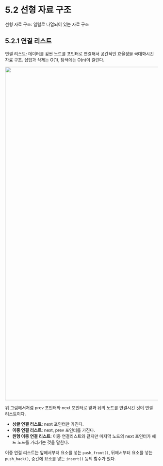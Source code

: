 # 5.2 선형 자료 구조

선형 자료 구조: 일렬로 나열되어 있는 자료 구조

## 5.2.1 연결 리스트

연결 리스트: 데이터를 감싼 노드를 포인터로 연결해서 공간적인 효율성을 극대화시킨 자료 구조. 삽입과 삭제는 O(1), 탐색에는 O(n)이 걸린다.

<img width="1100" src="https://github.com/user-attachments/assets/b8b6dfcd-e0f9-4337-a8be-a14cc53aee35" />

위 그림에서처럼 prev 포인터와 next 포인터로 앞과 뒤의 노드를 연결시킨 것이 연결 리스트이다.

- **싱글 연결 리스트**: next 포인터만 가진다.
- **이중 연결 리스트**: next, prev 포인터를 가진다.
- **원형 이중 연결 리스트**: 이중 연결리스트와 같지만 마지막 노드의 next 포인터가 헤드 노드를 가리키는 것을 말한다.

이중 연결 리스트는 앞에서부터 요소를 넣는 `push_front()`, 뒤에서부터 요소를 넣는 `push_back()`, 중간에 요소를 넣는 `insert()` 등의 함수가 있다.
